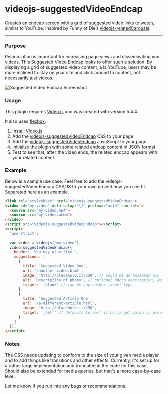 # videojs-suggestedVideoEndcap
Creates an endcap screen with a grid of suggested video links to watch, similar to YouTube. Inspired by Funny or Die’s [videojs-relatedCarousel](https://github.com/funnyordie/videojs-relatedCarousel).
____

### Purpose
Recirculation is important for increasing page views and disseminating your videos. This Suggested Video Endcap looks to offer such a solution. By displaying a grid of suggested video content, a la YouTube, users may be more inclined to stay on your site and click around to content, not necessarily just videos.

![Suggested Video Endcap Screenshot](https://lh3.googleusercontent.com/-9W5CiLk-t0c/VnwQESr9-0I/AAAAAAAAGKE/Ja841qexZyc/s800-Ic42/suggestedVideoEndcap.png)

### Usage
This plugin requires [Video.js](https://github.com/videojs/video.js) and was created with version 5.4.4.

It also uses [flexbox](http://caniuse.com/flexbox).

1. Install [Video.js](https://github.com/videojs/video.js)
2. Add the [videojs-suggestedVideoEndcap](https://github.com/jmccraw/videojs-suggestedVideoEndcap/blob/master/videojs.suggestedVideoEndcap.css) CSS to your page
3. Add the [videojs-suggestedVideoEndcap](https://github.com/jmccraw/videojs-suggestedVideoEndcap/blob/master/videojs.suggestedVideoEndcap.js) JavaScript to your page
4. Initialize the plugin with some related endcap content in JSON format
5. Test to see that, after the video ends, the related endcap appears with your related content

### Example
Below is a sample use case. Feel free to add the videojs-suggestedVideoEndcap CSS/JS to your own project how you see fit. Separated here as an example.

```html
<link rel="stylesheet" href="videojs-suggestedVideoEndcap">
<video id="my-video" data-setup="{}" preload="auto" controls">
  <source src="my-video.mp4">
  <source src="my-video.webm">
</video>
<script src="videojs-suggestedVideoEndcap"></script>
<script>
  'use strict';
  
  var video = videojs('my-video');
  video.suggestedVideoEndcap({
    header: 'You may also like…',
    suggestions: [
      {
        title: 'Suggested Video One',
        url: '/another-video.html',
        image: 'http://placehold.it/250', // could be an animated GIF
        alt: 'Description of photo', // optional photo description, defaults to the title
        target: '_blank' // can be any anchor target type
      },
      {
        title: 'Suggested Article One',
        url: '/a-different-article.html',
        image: 'http://placehold.it/250',
        target: '_self' // defaults to self if no target value is present
      }
    ]
  });
</script>
```

### Notes
The CSS needs updating to conform to the size of your given media player and to add things like transitions and other effects. Currently, it's set up for a rather large implementation and truncated in the code for this case. Should also be extended for media queries, but that's a more case-by-case level.

Let me know if you run into any bugs or recommendations.